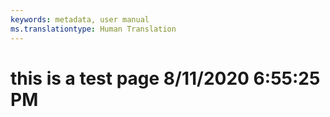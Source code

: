 ```yaml
---
keywords: metadata, user manual
ms.translationtype: Human Translation
---
```

# this is a test page 8/11/2020 6:55:25 PM